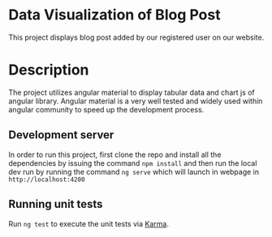 # Data Visualization of Blog Post
This project displays blog post added by our registered user on our website.

# Description
The project utilizes angular material to display tabular data and chart js of  angular library.
Angular material is a very well tested and widely used within angular community to speed up the development process. 


## Development server
In order to run this project, first clone the repo and install all the dependencies by issuing the command `npm install` and then run the local dev run by running the command `ng serve` which will launch in webpage in `http://localhost:4200`

## Running unit tests

Run `ng test` to execute the unit tests via [Karma](https://karma-runner.github.io).

